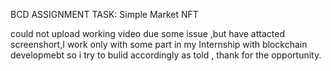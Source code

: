 BCD ASSIGNMENT TASK: Simple Market NFT


could not upload working video due some issue ,but have attacted screenshort,I work only with some part in my Internship with blockchain developmebt so i try to bulid accordingly as told , thank for the opportunity.
